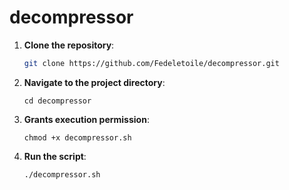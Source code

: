 # decompressor



1. **Clone the repository**:

    ```bash
    git clone https://github.com/Fedeletoile/decompressor.git

2. **Navigate to the project directory**:

    ```
    cd decompressor

3. **Grants execution permission**:

    ```
    chmod +x decompressor.sh

1. **Run the script**:

    ```
    ./decompressor.sh



